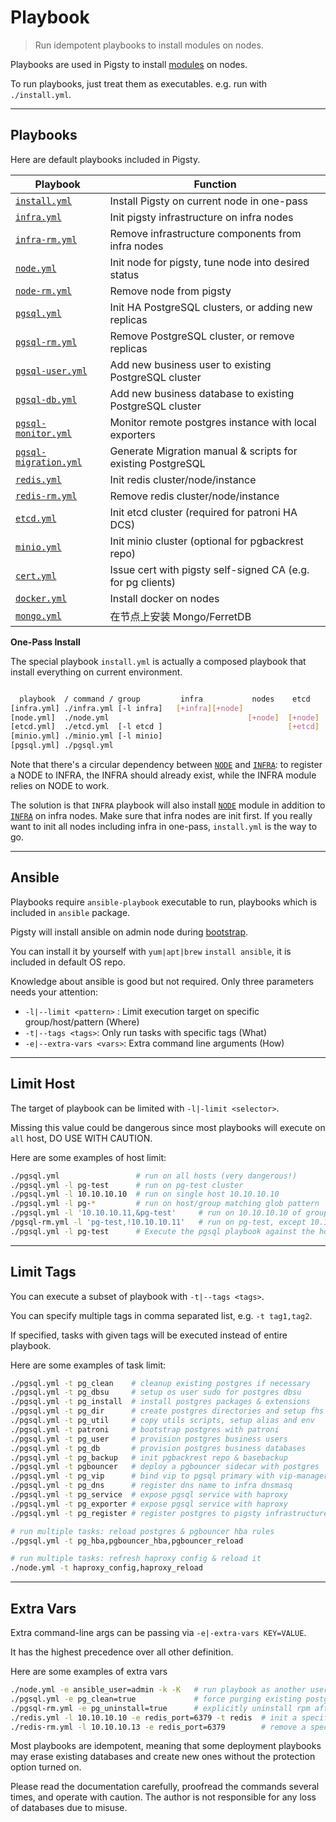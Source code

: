 # Playbook

> Run idempotent playbooks to install modules on nodes.

Playbooks are used in Pigsty to install [modules](ARCH#modules) on nodes.

To run playbooks, just treat them as executables. e.g. run with `./install.yml`.


----------------

## Playbooks

Here are default playbooks included in Pigsty.

| Playbook                                                                                 | Function                                                    |
|------------------------------------------------------------------------------------------|-------------------------------------------------------------|
| [`install.yml`](https://github.com/vonng/pigsty/blob/master/install.yml)                 | Install Pigsty on current node in one-pass                  |
| [`infra.yml`](https://github.com/vonng/pigsty/blob/master/infra.yml)                     | Init pigsty infrastructure on infra nodes                   |
| [`infra-rm.yml`](https://github.com/vonng/pigsty/blob/master/infra-rm.yml)               | Remove infrastructure components from infra nodes           |
| [`node.yml`](https://github.com/vonng/pigsty/blob/master/node.yml)                       | Init node for pigsty, tune node into desired status         |
| [`node-rm.yml`](https://github.com/vonng/pigsty/blob/master/node-rm.yml)                 | Remove node from pigsty                                     |
| [`pgsql.yml`](https://github.com/vonng/pigsty/blob/master/pgsql.yml)                     | Init HA PostgreSQL clusters, or adding new replicas         |
| [`pgsql-rm.yml`](https://github.com/vonng/pigsty/blob/master/pgsql-rm.yml)               | Remove PostgreSQL cluster, or remove replicas               |
| [`pgsql-user.yml`](https://github.com/vonng/pigsty/blob/master/pgsql-user.yml)           | Add new business user to existing PostgreSQL cluster        |
| [`pgsql-db.yml`](https://github.com/vonng/pigsty/blob/master/pgsql-db.yml)               | Add new business database to existing PostgreSQL cluster    |
| [`pgsql-monitor.yml`](https://github.com/vonng/pigsty/blob/master/pgsql-monitor.yml)     | Monitor remote postgres instance with local exporters       |
| [`pgsql-migration.yml`](https://github.com/vonng/pigsty/blob/master/pgsql-migration.yml) | Generate Migration manual & scripts for existing PostgreSQL |
| [`redis.yml`](https://github.com/vonng/pigsty/blob/master/redis.yml)                     | Init redis cluster/node/instance                            |
| [`redis-rm.yml`](https://github.com/vonng/pigsty/blob/master/redis-rm.yml)               | Remove redis cluster/node/instance                          |
| [`etcd.yml`](https://github.com/vonng/pigsty/blob/master/etcd.yml)                       | Init etcd cluster (required for patroni HA DCS)             |
| [`minio.yml`](https://github.com/vonng/pigsty/blob/master/minio.yml)                     | Init minio cluster (optional for pgbackrest repo)           |
| [`cert.yml`](https://github.com/vonng/pigsty/blob/master/cert.yml)                       | Issue cert with pigsty self-signed CA (e.g. for pg clients) |
| [`docker.yml`](https://github.com/vonng/pigsty/blob/master/docker.yml)                   | Install docker on nodes                                     |
| [`mongo.yml`](https://github.com/vonng/pigsty/blob/master/mongo.yml)                     | 在节点上安装 Mongo/FerretDB                                       |


**One-Pass Install**

The special playbook `install.yml` is actually a composed playbook that install everything on current environment.

```bash

  playbook  / command / group         infra           nodes    etcd     minio     pgsql
[infra.yml] ./infra.yml [-l infra]   [+infra][+node] 
[node.yml]  ./node.yml                               [+node]  [+node]  [+node]   [+node]
[etcd.yml]  ./etcd.yml  [-l etcd ]                            [+etcd]
[minio.yml] ./minio.yml [-l minio]                                     [+minio]
[pgsql.yml] ./pgsql.yml                                                          [+pgsql]
```

Note that there's a circular dependency between [`NODE`](NODE) and [`INFRA`](INFRA):
to register a NODE to INFRA, the INFRA should already exist, while the INFRA module relies on NODE to work.

The solution is that `INFRA` playbook will also install [`NODE`](NODE) module in addition to [`INFRA`](INFRA) on infra nodes.
Make sure that infra nodes are init first. If you really want to init all nodes including infra in one-pass, `install.yml` is the way to go.



----------------

## Ansible

Playbooks require `ansible-playbook` executable to run, playbooks which is included in `ansible` package.

Pigsty will install ansible on admin node during [bootstrap](INSTALL#bootstrap).

You can install it by yourself with `yum|apt|brew` `install ansible`, it is included in default OS repo.

Knowledge about ansible is good but not required. Only three parameters needs your attention:

* `-l|--limit <pattern>` : Limit execution target on specific group/host/pattern (Where)
* `-t|--tags <tags>`: Only run tasks with specific tags (What)     
* `-e|--extra-vars <vars>`: Extra command line arguments (How) 


----------------

## Limit Host

The target of playbook can be limited with `-l|-limit <selector>`.

Missing this value could be dangerous since most playbooks will execute on `all` host, DO USE WITH CAUTION.

Here are some examples of host limit:

```bash
./pgsql.yml                 # run on all hosts (very dangerous!)
./pgsql.yml -l pg-test      # run on pg-test cluster
./pgsql.yml -l 10.10.10.10  # run on single host 10.10.10.10
./pgsql.yml -l pg-*         # run on host/group matching glob pattern `pg-*`
./pgsql.yml -l '10.10.10.11,&pg-test'     # run on 10.10.10.10 of group pg-test
/pgsql-rm.yml -l 'pg-test,!10.10.10.11'   # run on pg-test, except 10.10.10.11
./pgsql.yml -l pg-test      # Execute the pgsql playbook against the hosts in the pg-test cluster
```


----------------

## Limit Tags

You can execute a subset of playbook with `-t|--tags <tags>`.

You can specify multiple tags in comma separated list, e.g. `-t tag1,tag2`.

If specified, tasks with given tags will be executed instead of entire playbook.

Here are some examples of task limit:

```bash
./pgsql.yml -t pg_clean    # cleanup existing postgres if necessary
./pgsql.yml -t pg_dbsu     # setup os user sudo for postgres dbsu
./pgsql.yml -t pg_install  # install postgres packages & extensions
./pgsql.yml -t pg_dir      # create postgres directories and setup fhs
./pgsql.yml -t pg_util     # copy utils scripts, setup alias and env
./pgsql.yml -t patroni     # bootstrap postgres with patroni
./pgsql.yml -t pg_user     # provision postgres business users
./pgsql.yml -t pg_db       # provision postgres business databases
./pgsql.yml -t pg_backup   # init pgbackrest repo & basebackup
./pgsql.yml -t pgbouncer   # deploy a pgbouncer sidecar with postgres
./pgsql.yml -t pg_vip      # bind vip to pgsql primary with vip-manager
./pgsql.yml -t pg_dns      # register dns name to infra dnsmasq
./pgsql.yml -t pg_service  # expose pgsql service with haproxy
./pgsql.yml -t pg_exporter # expose pgsql service with haproxy
./pgsql.yml -t pg_register # register postgres to pigsty infrastructure

# run multiple tasks: reload postgres & pgbouncer hba rules
./pgsql.yml -t pg_hba,pgbouncer_hba,pgbouncer_reload

# run multiple tasks: refresh haproxy config & reload it
./node.yml -t haproxy_config,haproxy_reload
```


----------------

## Extra Vars

Extra command-line args can be passing via `-e|-extra-vars KEY=VALUE`.

It has the highest precedence over all other definition.

Here are some examples of extra vars

```bash
./node.yml -e ansible_user=admin -k -K   # run playbook as another user (with admin sudo password)
./pgsql.yml -e pg_clean=true             # force purging existing postgres when init a pgsql instance
./pgsql-rm.yml -e pg_uninstall=true      # explicitly uninstall rpm after postgres instance is removed
./redis.yml -l 10.10.10.10 -e redis_port=6379 -t redis  # init a specific redis instance: 10.10.10.11:6379
./redis-rm.yml -l 10.10.10.13 -e redis_port=6379        # remove a specific redis instance: 10.10.10.11:6379
```



Most playbooks are idempotent, meaning that some deployment playbooks may erase existing databases and create new ones without the protection option turned on.

Please read the documentation carefully, proofread the commands several times, and operate with caution. The author is not responsible for any loss of databases due to misuse.
